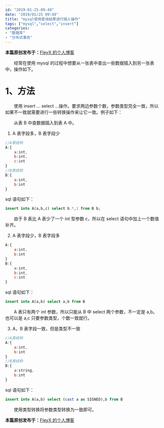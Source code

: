 ```yaml
---
id: "2019-01-25-09-48"
date: "2019/01/25 09:48"
title: "mysql使用查询结果进行插入操作"
tags: ["mysql","select","insert"]
categories: 
- "数据库"
- "分布式事务"
---
```


**本篇原创发布于：**[FleyX 的个人博客](tapme.top/blog/detail/2019-01-25-09-48)

&emsp;&emsp;经常在使用 mysql 的过程中想要从一张表中查出一些数据插入到另一张表中，操作如下。

# 1、方法

&emsp;&emsp;使用 insert ... select ...操作。要求两边参数个数，参数类型完全一致，所以如果不一致就需要进行一些转换操作来让它一致。例子如下：

&emsp;&emsp;从表 B 中查数据插入到表 A 中。

1. A 表字段多，B 表字段少

```javascript
//A表结构
A:{
    a:int,
    b:int,
    c:int
}
//B表结构
B:{
    a:int,
    b:int
}
```

sql 语句如下：

```sql
insert into A(a,b,c) select b.*,1 from B b;
```

&emsp;&emsp;由于 B 表比 A 表少了一个 int 型参数 c，所以在 select 语句中加上一个数值补齐。

<!-- more -->

2. A 表字段少，B 表字段多

```javascript
A:{
    a:int,
    b:int
}
B:{
    a:int,
    b:int,
    c:int
}
```

sql 语句如下：

```sql
insert into A(a,b) select a,b from B
```

&emsp;&emsp;A 表只有两个 int 参数，所以只能从 B 中 select 两个参数，不一定是 a,b。也可以是 a,c 只要参数类型，个数一致就行。

3. A，B 表字段一致，但是类型不一致

```javascript
//A表结构
A:{
    a:int,
    b:int
}
//B表结构
B:{
    a:string,
    b:int
}
```

sql 语句如下：

```sql
insert into A(a,b) select (cast a as SIGNED),b from B
```

&emsp;&emsp;使用类型转换将参数类型转换为一致即可。

**本篇原创发布于：**[FleyX 的个人博客](tapme.top/blog/detail/2019-01-25-09-48)